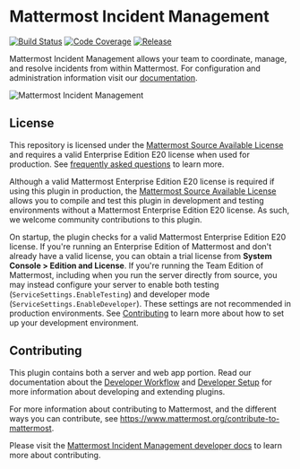# Mattermost Incident Management

[![Build Status](https://img.shields.io/circleci/project/github/mattermost/mattermost-plugin-incident-management/master.svg)](https://circleci.com/gh/mattermost/mattermost-plugin-incident-management)
[![Code Coverage](https://img.shields.io/codecov/c/github/mattermost/mattermost-plugin-incident-management/master.svg)](https://codecov.io/gh/mattermost/mattermost-plugin-incident-management)
[![Release](https://img.shields.io/github/v/release/mattermost/mattermost-plugin-incident-management)](https://github.com/mattermost/mattermost-plugin-incident-management/releases/latest)

 Mattermost Incident Management allows your team to coordinate, manage, and resolve incidents from within Mattermost. For configuration and administration information visit our [documentation](https://docs.mattermost.com/administration/devops-command-center.html). 

![Mattermost Incident Management](docs/assets/incident_response_landing.png)

## License

This repository is licensed under the [Mattermost Source Available License](LICENSE) and requires a valid Enterprise Edition E20 license when used for production. See [frequently asked questions](https://docs.mattermost.com/overview/faq.html#mattermost-source-available-license) to learn more.

Although a valid Mattermost Enterprise Edition E20 license is required if using this plugin in production, the [Mattermost Source Available License](LICENSE) allows you to compile and test this plugin in development and testing environments without a Mattermost Enterprise Edition E20 license. As such, we welcome community contributions to this plugin.

On startup, the plugin checks for a valid Mattermost Enterprise Edition E20 license. If you're running an Enterprise Edition of Mattermost and don't already have a valid license, you can obtain a trial license from **System Console > Edition and License**. If you're running the Team Edition of Mattermost, including when you run the server directly from source, you may instead configure your server to enable both testing (`ServiceSettings.EnableTesting`) and developer mode (`ServiceSettings.EnableDeveloper`). These settings are not recommended in production environments. See [Contributing](#contributing) to learn more about how to set up your development environment.

## Contributing

This plugin contains both a server and web app portion. Read our documentation about the [Developer Workflow](https://developers.mattermost.com/extend/plugins/developer-workflow/) and [Developer Setup](https://developers.mattermost.com/extend/plugins/developer-setup/) for more information about developing and extending plugins.

For more information about contributing to Mattermost, and the different ways you can contribute, see https://www.mattermost.org/contribute-to-mattermost.

Please visit the [Mattermost Incident Management developer docs](https://mattermost.gitbook.io/mattermost-incident-management/development/contributing) to learn more about contributing.
